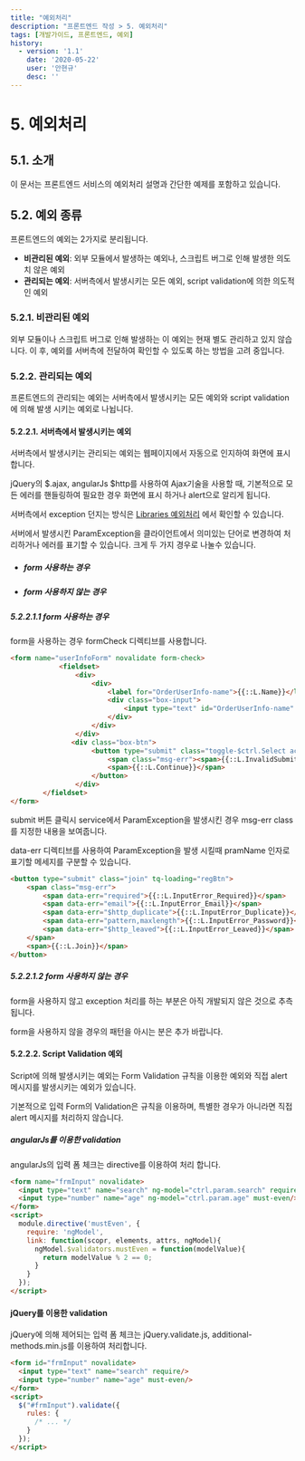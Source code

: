 ```yaml
---
title: "예외처리"
description: "프론트엔드 작성 > 5. 예외처리"
tags: [개발가이드, 프론트엔드, 예외]
history:
  - version: '1.1'
    date: '2020-05-22'
    user: '안현규'
    desc: ''
---
```

# 5. 예외처리

## 5.1. 소개
이 문서는 프론트엔드 서비스의 예외처리 설명과 간단한 예제를 포함하고 있습니다.

## 5.2. 예외 종류
프론트엔드의 예외는 2가지로 분리됩니다.
- **비관리된 예외**: 외부 모듈에서 발생하는 예외나, 스크립트 버그로 인해 발생한 의도치 않은 예외
- **관리되는 예외**: 서버측에서 발생시키는 모든 예외, script validation에 의한 의도적인 예외

### 5.2.1. 비관리된 예외
외부 모듈이나 스크립트 버그로 인해 발생하는 이 예외는 현재 별도 관리하고 있지 않습니다.
이 후, 예외를 서버측에 전달하여 확인할 수 있도록 하는 방법을 고려 중입니다.

### 5.2.2. 관리되는 예외
프론트엔드의 관리되는 예외는 서버측에서 발생시키는 모든 예외와 script validation에 의해 발생 시키는 예외로 나뉩니다.

#### 5.2.2.1. 서버측에서 발생시키는 예외
서버측에서 발생시키는 관리되는 예외는 웹페이지에서 자동으로 인지하여 화면에 표시 합니다.

jQuery의 $.ajax, angularJs $http를 사용하여 Ajax기술을 사용할 때, 기본적으로 모든 에러를 핸들링하여 필요한 경우 화면에 표시 하거나 alert으로 알리게 됩니다.

서버측에서 exception 던지는 방식은 [Libraries 예외처리](pages/devguide/libraries/exceptions.html) 에서 확인할 수 있습니다.

서버에서 발생시킨 ParamException을 클라이언트에서 의미있는 단어로 변경하여 처리하거나 에러를 표기할 수 있습니다. 크게 두 가지 경우로 나눌수 있습니다.

* #####  form 사용하는 경우

* ##### form 사용하지 않는 경우

##### 5.2.2.1.1 form 사용하는 경우

form을 사용하는 경우 formCheck 디렉티브를 사용합니다. 

~~~ html
<form name="userInfoForm" novalidate form-check>
            <fieldset>
                <div>
                    <div>
                        <label for="OrderUserInfo-name">{{::L.Name}}</label>
                        <div class="box-input">
                            <input type="text" id="OrderUserInfo-name" name="name" placeholder="{{::L.PlaceHolder_Name}}" ng-model="$ctrl.sel.name" required>
                        </div>
                    </div>
                </div>
               <div class="box-btn">
                    <button type="submit" class="toggle-$ctrl.Select action" ng-click="evt.onUpdate()">
                        <span class="msg-err"><span>{{::L.InvalidSubmit}}</span></span>
                        <span>{{::L.Continue}}</span>   
                    </button>
                </div> 
	    </fieldset>
</form>
~~~

submit 버튼 클릭시 service에서 ParamException을 발생시킨 경우 msg-err class를 지정한 내용을 보여줍니다.

data-err 디렉티브를 사용하여 ParamException을 발생 시킬때  pramName 인자로 표기할 메세지를 구분할 수 있습니다.

~~~ html
<button type="submit" class="join" tq-loading="regBtn">
    <span class="msg-err">
        <span data-err="required">{{::L.InputError_Required}}</span>
        <span data-err="email">{{::L.InputError_Email}}</span>
        <span data-err="$http_duplicate">{{::L.InputError_Duplicate}}</span>
        <span data-err="pattern,maxlength">{{::L.InputError_Password}}</span>
        <span data-err="$http_leaved">{{::L.InputError_Leaved}}</span>
    </span>
    <span>{{::L.Join}}</span>
</button>
~~~

##### 5.2.2.1.2 form 사용하지 않는 경우

form을 사용하지 않고 exception 처리를 하는 부분은 아직 개발되지 않은 것으로 추측 됩니다.

form을 사용하지 않을 경우의 패턴을 아시는 분은 추가 바랍니다.

#### 5.2.2.2. Script Validation 예외
Script에 의해 발생시키는 예외는 Form Validation 규칙을 이용한 예외와 직접 alert 메시지를 발생시키는 예외가 있습니다.

기본적으로 입력 Form의 Validation은 규칙을 이용하며, 특별한 경우가 아니라면 직접 alert 메시지를 처리하지 않습니다.

##### angularJs를 이용한 validation
angularJs의 입력 폼 체크는 directive를 이용하여 처리 합니다.
```html
<form name="frmInput" novalidate>
  <input type="text" name="search" ng-model="ctrl.param.search" require/> <!-- require directive에 의한 validation -->
  <input type="number" name="age" ng-model="ctrl.param.age" must-even/> <!-- custom validation 사용 -->
</form>
<script>
  module.directive('mustEven', {
    require: 'ngModel',
    link: function(scopr, elements, attrs, ngModel){
      ngModel.$validators.mustEven = function(modelValue){
        return modelValue % 2 == 0;
      }
    }
  });
</script>
```

#### jQuery를 이용한 validation
jQuery에 의해 제어되는 입력 폼 체크는 jQuery.validate.js, additional-methods.min.js를 이용하여 처리합니다.
```html
<form id="frmInput" novalidate>
  <input type="text" name="search" require/>
  <input type="number" name="age" must-even/>
</form>
<script>
  $("#frmInput").validate({
    rules: {
      /* ... */
    }
  });
</script>
```